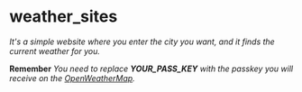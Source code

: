 # weather_sites

*It's a simple website where you enter the city you want, and it finds the current weather for you.*

**Remember**
*You need to replace **YOUR_PASS_KEY** with the passkey you will receive on the [OpenWeatherMap](https://openweathermap.org).*
